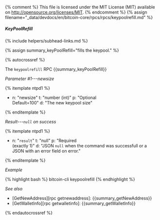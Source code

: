 {% comment %}
This file is licensed under the MIT License (MIT) available on
http://opensource.org/licenses/MIT.
{% endcomment %}
{% assign filename="_data/devdocs/en/bitcoin-core/rpcs/rpcs/keypoolrefill.md" %}

##### KeyPoolRefill
{% include helpers/subhead-links.md %}

{% assign summary_keyPoolRefill="fills the keypool." %}

{% autocrossref %}

The `keypoolrefill` RPC {{summary_keyPoolRefill}}

*Parameter #1---newsize*

{% itemplate ntpd1 %}
- n: "newsize"
  t: "number (int)"
  p: "Optional<br>Default=100"
  d: "The new keypool size"

{% enditemplate %}

*Result---`null` on success*

{% itemplate ntpd1 %}
- n: "`result`"
  t: "null"
  p: "Required<br>(exactly 1)"
  d: "JSON `null` when the command was successfull or a JSON with an error field on error."

{% enditemplate %}

*Example*

{% highlight bash %}
bitcoin-cli keypoolrefill
{% endhighlight %}

*See also*

* [GetNewAddress][rpc getnewaddress]: {{summary_getNewAddress}}
* [GetWalletInfo][rpc getwalletinfo]: {{summary_getWalletInfo}}

{% endautocrossref %}
